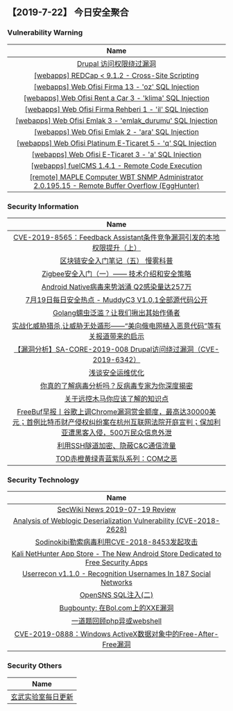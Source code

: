 
 ##   【2019-7-22】 今日安全聚合


###  						       							Vulnerability Warning

|                             Name                             |
| :----------------------------------------------------------: |
|[Drupal 访问权限绕过漏洞](https://www.seebug.org/vuldb/ssvid-98026)|
|[[webapps] REDCap < 9.1.2 - Cross-Site Scripting](https://www.exploit-db.com/exploits/47146)|
|[[webapps] Web Ofisi Firma 13 - 'oz' SQL Injection](https://www.exploit-db.com/exploits/47145)|
|[[webapps] Web Ofisi Rent a Car 3 - 'klima' SQL Injection](https://www.exploit-db.com/exploits/47144)|
|[[webapps] Web Ofisi Firma Rehberi 1 - 'il' SQL Injection](https://www.exploit-db.com/exploits/47143)|
|[[webapps] Web Ofisi Emlak 3 - 'emlak_durumu' SQL Injection](https://www.exploit-db.com/exploits/47142)|
|[[webapps] Web Ofisi Emlak 2 - 'ara' SQL Injection](https://www.exploit-db.com/exploits/47141)|
|[[webapps] Web Ofisi Platinum E-Ticaret 5 - 'q' SQL Injection](https://www.exploit-db.com/exploits/47140)|
|[[webapps] Web Ofisi E-Ticaret 3 - 'a' SQL Injection](https://www.exploit-db.com/exploits/47139)|
|[[webapps] fuelCMS 1.4.1 - Remote Code Execution](https://www.exploit-db.com/exploits/47138)|
|[[remote] MAPLE Computer WBT SNMP Administrator 2.0.195.15 - Remote Buffer Overflow (EggHunter)](https://www.exploit-db.com/exploits/47137)|

### 						        							Security Information
|                             Name                                    |
| :----------------------------------------------------------: |
|[CVE-2019-8565：Feedback Assistant条件竞争漏洞引发的本地权限提升（上）](https://www.anquanke.com/post/id/182205)|
|[区块链安全入门笔记（五）  慢雾科普](https://www.anquanke.com/post/id/182307)|
|[Zigbee安全入门（一）—— 技术介绍和安全策略](https://www.anquanke.com/post/id/181951)|
|[Android Native病毒来势汹涌 Q2感染量达257万](https://www.anquanke.com/post/id/182300)|
|[7月19日每日安全热点 - MuddyC3 V1.0.1全部源代码公开](https://www.anquanke.com/post/id/182298)|
|[Golang蠕虫泛滥？让我们揪出其始作俑者](https://www.secpulse.com/archives/109704.html)|
|[实战化威胁猎杀,让威胁无处遁形——“美向俄电网植入恶意代码”等有关报道带来的启示](https://www.secpulse.com/archives/109683.html)|
|[【漏洞分析】SA-CORE-2019-008 Drupal访问绕过漏洞（CVE-2019-6342）](http://blog.nsfocus.net/cve-2019-6342-2/)|
|[浅谈安全运维优化](https://www.freebuf.com/articles/security-management/208249.html)|
|[你真的了解病毒分析吗？反病毒专家为你深度揭密](https://www.freebuf.com/articles/database/208786.html)|
|[关于远控木马你应该了解的知识点](https://www.freebuf.com/articles/system/207643.html)|
|[FreeBuf早报丨谷歌上调Chrome漏洞赏金额度，最高达30000美元；首例比特币财产侵权纠纷案在杭州互联网法院开庭宣判；保加利亚遭黑客入侵，500万民众信息外泄](https://www.freebuf.com/news/208782.html)|
|[利用SSH隧道加密、隐蔽C&C通信流量](https://www.freebuf.com/articles/network/207850.html)|
|[TOD赤橙黄绿青蓝紫队系列：COM之恶](https://www.freebuf.com/articles/system/207966.html)|

### 						        							Security  Technology
|                             Name                                    |
| :----------------------------------------------------------: |
|[SecWiki News 2019-07-19 Review](http://www.sec-wiki.com/?2019-07-19)|
|[Analysis of Weblogic Deserialization Vulnerability (CVE-2018-2628)](https://paper.seebug.org/985/)|
|[Sodinokibi勒索病毒利用CVE-2018-8453发起攻击](http://blogs.360.cn/post/sodinokibi_ransomware_attacks_with_CVE-2018-8453.html)|
|[Kali NetHunter App Store - The New Android Store Dedicated to Free Security Apps](http://www.kitploit.com/2019/07/kali-nethunter-app-store-new-android.html)|
|[Userrecon v1.1.0 - Recognition Usernames In 187 Social Networks](http://www.kitploit.com/2019/07/userrecon-v110-recognition-usernames-in.html)|
|[OpenSNS SQL注入(二)](http://xz.aliyun.com/t/5668)|
|[Bugbounty: 在Bol.com上的XXE漏洞](http://xz.aliyun.com/t/5655)|
|[一道题回顾php异或webshell](http://xz.aliyun.com/t/5677)|
|[CVE-2019-0888：Windows ActiveX数据对象中的Free-After-Free漏洞](http://xz.aliyun.com/t/5682)|

### 						        							Security  Others
|                             Name                                    |
| :----------------------------------------------------------: |
|[玄武实验室每日更新](https://weibo.com/p/1006065582522936/wenzhang?from=page_100606_profile&wvr=6&mod=wenzhangmore)|

